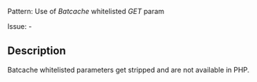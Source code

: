 Pattern: Use of _Batcache_ whitelisted _GET_ param

Issue: -

## Description

Batcache whitelisted parameters get stripped and are not available in PHP.
